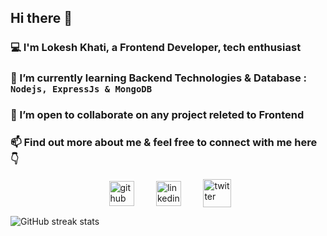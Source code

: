 ## Hi there 👋

<!-- I am Lokesh Khati, currently pursuing Bachelor of Computer Application from Maharshi Dayanand University . I am a tech enthusiast & a Frontend Developer. I am always open to collaborating on projects and innovative/disruptive ideas. Find out more about me & feel free to connect with me here: -->


<!-- **Lokeshkhati/Lokeshkhati** is a ✨ _special_ ✨ repository because its `README.md` (this file) appears on your GitHub profile.

Here are some ideas to get you started: -->

### 💻 I'm Lokesh Khati, a Frontend Developer,  tech enthusiast 
### 🌱 I’m currently learning Backend Technologies & Database : ` Nodejs, ExpressJs & MongoDB`
### 👯 I’m open to collaborate on any project releted to Frontend 
### 📫  Find out more about me & feel free to connect with me here 👇  &nbsp; &nbsp; &nbsp; &nbsp;
<!---- 🤔 I’m looking for help with ...
- 💬 Ask me about ...

- 😄 Pronouns: ...
- ⚡ Fun fact: ...
-->

   &nbsp; &nbsp; &nbsp; &nbsp;  &nbsp; &nbsp; &nbsp; &nbsp; &nbsp; &nbsp; &nbsp; &nbsp; &nbsp; &nbsp; &nbsp; &nbsp; &nbsp; &nbsp; &nbsp; &nbsp; [<img src='https://cdn.jsdelivr.net/npm/simple-icons@3.0.1/icons/github.svg' alt='github' align="center"  height='40'>](https://github.com/Lokeshkhati)  &nbsp; &nbsp; &nbsp; &nbsp;
   [<img src='https://cdn.jsdelivr.net/npm/simple-icons@3.0.1/icons/linkedin.svg' alt='linkedin'  align="center" height='40'>](https://www.linkedin.com/in/Lokeshkhati)  &nbsp; &nbsp; &nbsp; &nbsp;  [<img src='https://cdn.jsdelivr.net/npm/simple-icons@3.0.1/icons/twitter.svg' alt='twitter' align="center" height='45'>](https://twitter.com/Lokeshkhati12)  &nbsp; &nbsp; &nbsp; &nbsp;    






![GitHub streak stats](https://github-readme-streak-stats.herokuapp.com/?user=Lokeshkhati)  

  
